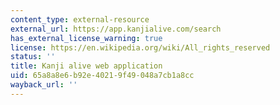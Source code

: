 ```yaml
---
content_type: external-resource
external_url: https://app.kanjialive.com/search
has_external_license_warning: true
license: https://en.wikipedia.org/wiki/All_rights_reserved
status: ''
title: Kanji alive web application
uid: 65a8a8e6-b92e-4021-9f49-048a7cb1a8cc
wayback_url: ''
---
```

